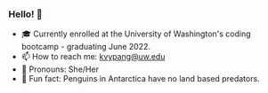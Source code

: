 ### Hello! 👋

<!--
**KVPang/kvpang** is a ✨ _special_ ✨ repository because its `README.md` (this file) appears on your GitHub profile.-->

- :mortar_board: Currently enrolled at the University of Washington's coding bootcamp - graduating June 2022.
- 📫 How to reach me: kvypang@uw.edu
- :woman: Pronouns: She/Her
- :penguin: Fun fact: Penguins in Antarctica have no land based predators.

